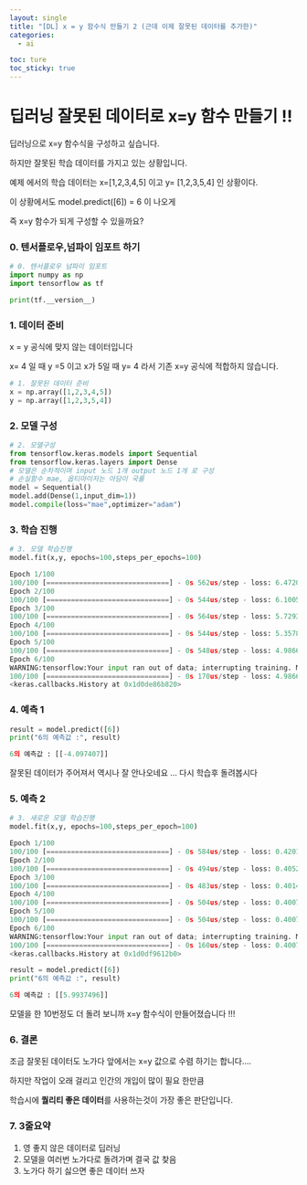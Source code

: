 ```yaml
---
layout: single
title: "[DL] x = y 함수식 만들기 2 (근데 이제 잘못된 데이터를 추가한)"
categories:
  - ai

toc: ture
toc_sticky: true
---
```


<!-- 위는 머릿말임 아래부터 포스트 본문 -->

# 딥러닝 잘못된 데이터로 x=y 함수 만들기 !!

딥러닝으로 x=y 함수식을 구성하고 싶습니다.

하지만 잘못된 학습 데이터를 가지고 있는 상황입니다.

예제 에서의 학습 데이터는 x=[1,2,3,4,5] 이고 y= [1,2,3,5,4] 인 상황이다.

이 상황에서도 model.predict([6]) = 6 이 나오게

즉 x=y 함수가 되게 구성할 수 있을까요?

### 0. 텐서플로우,넘파이 임포트 하기

```python
# 0. 텐서플로우 넘파이 임포트
import numpy as np
import tensorflow as tf

print(tf.__version__)
```

### 1. 데이터 준비

x = y 공식에 맞지 않는 데이터입니다

x= 4 일 때 y =5 이고 x가 5일 때 y= 4 라서 기존 x=y 공식에 적합하지 않습니다.

```python
# 1. 잘못된 데이터 준비
x = np.array([1,2,3,4,5])
y = np.array([1,2,3,5,4])
```

### 2. 모델 구성

```python
# 2. 모델구성
from tensorflow.keras.models import Sequential
from tensorflow.keras.layers import Dense
# 모델은 순차적이며 input 노드 1개 output 노드 1개 로 구성
# 손실함수 mae, 옵티마이저는 아담이 국룰
model = Sequential()
model.add(Dense(1,input_dim=1))
model.compile(loss="mae",optimizer="adam")
```

### 3. 학습 진행

```python
# 3. 모델 학습진행
model.fit(x,y, epochs=100,steps_per_epochs=100)
```

```python
Epoch 1/100
100/100 [==============================] - 0s 562us/step - loss: 6.4720
Epoch 2/100
100/100 [==============================] - 0s 544us/step - loss: 6.1005
Epoch 3/100
100/100 [==============================] - 0s 564us/step - loss: 5.7293
Epoch 4/100
100/100 [==============================] - 0s 544us/step - loss: 5.3578
Epoch 5/100
100/100 [==============================] - 0s 548us/step - loss: 4.9866
Epoch 6/100
WARNING:tensorflow:Your input ran out of data; interrupting training. Make sure that your dataset or generator can generate at least `steps_per_epoch * epochs` batches (in this case, 10000 batches). You may need to use the repeat() function when building your dataset.
100/100 [==============================] - 0s 170us/step - loss: 4.9866
<keras.callbacks.History at 0x1d0de86b820>
```

### 4. 예측 1

```python
result = model.predict([6])
print("6의 예측값 :", result)
```

```python
6의 예측값 : [[-4.097407]]
```

잘못된 데이터가 주어져서 역시나 잘 안나오네요 … 다시 학습후 돌려봅시다

### 5. 예측 2

```python
# 3. 새로운 모델 학습진행
model.fit(x,y, epochs=100,steps_per_epoch=100)
```

```python
Epoch 1/100
100/100 [==============================] - 0s 584us/step - loss: 0.4201
Epoch 2/100
100/100 [==============================] - 0s 494us/step - loss: 0.4052
Epoch 3/100
100/100 [==============================] - 0s 483us/step - loss: 0.4014
Epoch 4/100
100/100 [==============================] - 0s 504us/step - loss: 0.4007
Epoch 5/100
100/100 [==============================] - 0s 504us/step - loss: 0.4007
Epoch 6/100
WARNING:tensorflow:Your input ran out of data; interrupting training. Make sure that your dataset or generator can generate at least `steps_per_epoch * epochs` batches (in this case, 10000 batches). You may need to use the repeat() function when building your dataset.
100/100 [==============================] - 0s 160us/step - loss: 0.4007
<keras.callbacks.History at 0x1d0df9612b0>
```

```python
result = model.predict([6])
print("6의 예측값 :", result)
```

```python
6의 예측값 : [[5.9937496]]
```

모델을 한 10번정도 더 돌려 보니까 x=y 함수식이 만들어졌습니다 !!!

### 6. 결론

조금 잘못된 데이터도 노가다 앞에서는 x=y 값으로 수렴 하기는 합니다….

하지만 작업이 오래 걸리고 인간의 개입이 많이 필요 한만큼

학습시에 **퀄리티 좋은 데이터**를 사용하는것이 가장 좋은 판단입니다.

### 7. 3줄요약

1. 영 좋지 않은 데이터로 딥러닝
2. 모델을 여러번 노가다로 돌려가며 결국 값 찾음
3. 노가다 하기 싫으면 좋은 데이터 쓰자
